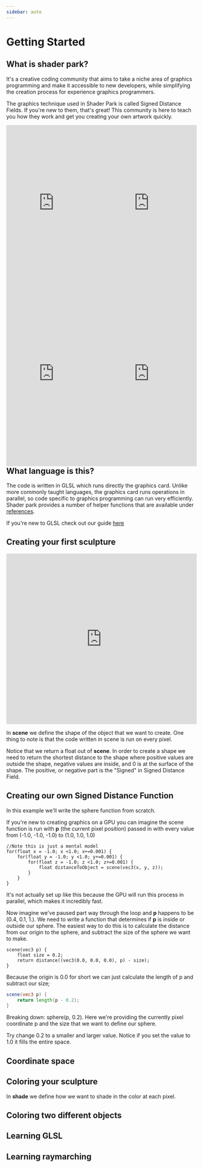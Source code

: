 ```yaml
---
sidebar: auto
---
```


# Getting Started

## What is shader park?
It's a creative coding community that aims to take a niche area of graphics programming and make it accessible to new developers, while simplifying the creation process for experience graphics programmers.

The graphics technique used in Shader Park is called Signed Distance Fields. If you're new to them, that's great! 
This community is here to teach you how they work and get you creating your own artwork quickly.



<iframe width="50%" height="450px" src="https://shader-park.appspot.com/sculpture/-LSgHohvTH80MAgJbbPy?hideeditor=true&hidepedestal=true&embed=true&clickenabled=false" frameborder="0" style="float: left"></iframe>

<iframe width="50%" height="450px" src="https://shader-park.appspot.com/sculpture/-LPOucSRaaSOIEF9W5Qs?hideeditor=true&hidepedestal=true&embed=true&clickenabled=false" frameborder="0" style="float: left"></iframe>

<iframe width="50%" height="450px" src="https://shader-park.appspot.com/sculpture/-LRNqUDSccinZfco4bOy?hideeditor=true&hidepedestal=true&embed=true&clickenabled=false" frameborder="0" style="float: left"></iframe>

<iframe width="50%" height="450px" src="https://shader-park.appspot.com/sculpture/-LQLGa1s1XZx3cjMKJuD?hideeditor=true&hidepedestal=true&embed=true&clickenabled=false" frameborder="0" style="float: left"></iframe>

## What language is this?
The code is written in GLSL which runs directly the graphics card. Unlike more commonly taught languages, the graphics card runs operations in parallel, so code specific to graphics programming can run very efficiently. 
Shader park provides a number of helper functions that are available under [references](https://shader-park.appspot.com/references).

If you're new to GLSL check out our guide [here](#glsl)

## Creating your first sculpture

<iframe width="100%" height="450px" src="https://shader-park.appspot.com/sculpture/-LM-Nx6cvMmlbdKKiB64?example=true&embed=true" frameborder="0"></iframe>

In **scene** we define the shape of the object that we want to create.
One thing to note is that the code written in scene is run on every pixel.

Notice that we return a float out of **scene**. In order to create a shape we need to return the shortest distance to the shape where positive values are outside the shape, negative values are inside, and 0 is at the surface of the shape. The positive, or negative part is the "Signed" in Signed Distance Field.

## Creating our own Signed Distance Function
In this example we'll write the sphere function from scratch.

If you're new to creating graphics on a GPU you can imagine the scene function is run with **p** (the current pixel position) passed in with every value from (-1.0, -1.0, -1.0) to (1.0, 1.0, 1.0)
```glsl{5}
//Note this is just a mental model
for(float x = -1.0; x <1.0; x+=0.001) {
    for(float y = -1.0; y <1.0; y+=0.001) {
        for(float z = -1.0; z <1.0; z+=0.001) {
            float distanceToObject = scene(vec3(x, y, z)); 
        }
    }
}
```
It's not actually set up like this because the GPU will run this process in parallel, which makes it incredibly fast.

Now imagine we've paused part way through the loop and **p** happens to be (0.4, 0.1, 1.).
We need to write a function that determines if **p** is inside or outside our sphere.
The easiest way to do this is to calculate the distance from our origin to the sphere, and subtract the size of the sphere we want to make.

```glsl{3}
scene(vec3 p) {
    float size = 0.2;
    return distance((vec3(0.0, 0.0, 0.0), p) - size);
}
```
Because the origin is 0.0 for short we can just calculate the length of p and subtract our size;

```glsl
scene(vec3 p) {
    return length(p - 0.2);
}
```



Breaking down: sphere(p, 0.2). 
Here we're providing the currently pixel coordinate p and the size that we want to define our sphere.

Try change 0.2 to a smaller and larger value.
Notice if you set the value to 1.0 it fills the entire space.


## Coordinate space



## Coloring your sculpture
In **shade** we define how we want to shade in the color at each pixel.

## Coloring two different objects




## <a name="glsl"></a>Learning GLSL
## Learning raymarching

